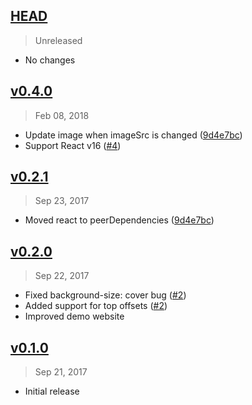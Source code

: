 ## [HEAD]
> Unreleased

- No changes

[HEAD]: https://github.com/danistefanovic/react-lazy-hero/compare/v0.4.0...HEAD

## [v0.4.0]
> Feb 08, 2018

- Update image when imageSrc is changed ([9d4e7bc])
- Support React v16 ([#4])

[v0.4.0]: https://github.com/danistefanovic/react-lazy-hero/compare/v0.2.1...v0.4.0
[709fee9]: https://github.com/danistefanovic/react-lazy-hero/commit/709fee97711659ba61355955510c14eeaa9bb78a
[#4]: https://github.com/danistefanovic/react-lazy-hero/pull/4


## [v0.2.1]
> Sep 23, 2017

- Moved react to peerDependencies ([9d4e7bc])

[v0.2.1]: https://github.com/danistefanovic/react-lazy-hero/compare/v0.2.0...v0.2.1
[9d4e7bc]: https://github.com/danistefanovic/react-lazy-hero/commit/9d4e7bc826c84310289dc7db5e99d71c6eae2044

## [v0.2.0]
> Sep 22, 2017

- Fixed background-size: cover bug ([#2])
- Added support for top offsets ([#2])
- Improved demo website

[v0.2.0]: https://github.com/danistefanovic/react-lazy-hero/compare/v0.1.0...v0.2.0
[#2]: https://github.com/danistefanovic/hooka/issues/2

## [v0.1.0]
> Sep 21, 2017

- Initial release

[v0.1.0]: https://github.com/danistefanovic/react-lazy-hero/compare/d071af8612ee34b305159bd8c3320d4b0def3c45...v0.1.0
